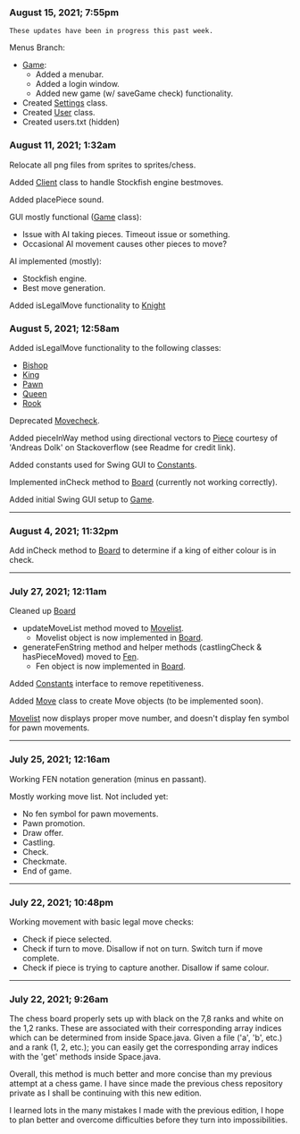 ### August 15, 2021; 7:55pm
`These updates have been in progress this past week.`

Menus Branch:
- [Game](https://github.com/karldamus/JavaChess/blob/main/src/Game.java):
  - Added a menubar.
  - Added a login window.
  - Added new game (w/ saveGame check) functionality.
- Created [Settings]() class.
- Created [User]() class.
- Created users.txt (hidden)

### August 11, 2021; 1:32am
Relocate all png files from sprites to sprites/chess.

Added [Client]() class to handle Stockfish engine bestmoves.

Added placePiece sound.

GUI mostly functional ([Game](https://github.com/karldamus/JavaChess/blob/main/src/Game.java) class):
- Issue with AI taking pieces. Timeout issue or something.
- Occasional AI movement causes other pieces to move?

AI implemented (mostly):
- Stockfish engine.
- Best move generation.

Added isLegalMove functionality to [Knight](https://github.com/karldamus/JavaChess/blob/main/src/pieces/Knight.java)

### August 5, 2021; 12:58am 
Added isLegalMove functionality to the following classes:
- [Bishop](https://github.com/karldamus/JavaChess/blob/main/src/pieces/Bishop.java)
- [King](https://github.com/karldamus/JavaChess/blob/main/src/pieces/King.java)
- [Pawn](https://github.com/karldamus/JavaChess/blob/main/src/pieces/Pawn.java)
- [Queen](https://github.com/karldamus/JavaChess/blob/main/src/pieces/Queen.java)
- [Rook](https://github.com/karldamus/JavaChess/blob/main/src/pieces/Rook.java)

Deprecated [Movecheck](https://github.com/karldamus/JavaChess/blob/main/src/pieces/Movecheck.java).

Added pieceInWay method using directional vectors to [Piece](https://github.com/karldamus/JavaChess/blob/main/src/pieces/Piece.java) courtesy of 'Andreas Dolk' on Stackoverflow (see Readme for credit link).

Added constants used for Swing GUI to [Constants](https://github.com/karldamus/JavaChess/blob/main/src/game/Constants.java).

Implemented inCheck method to [Board](https://github.com/karldamus/JavaChess/blob/main/src/game/Board.java) (currently not working correctly).

Added initial Swing GUI setup to [Game](https://github.com/karldamus/JavaChess/blob/main/src/Game.java).

- - -

### August 4, 2021; 11:32pm
Add inCheck method to [Board](https://github.com/karldamus/JavaChess/blob/main/src/game/Board.java) to determine if a king of either colour is in check.

- - -

### July 27, 2021; 12:11am
Cleaned up [Board](https://github.com/karldamus/JavaChess/blob/main/src/game/Board.java)
- updateMoveList method moved to [Movelist](https://github.com/karldamus/JavaChess/blob/main/src/game/Movelist.java).
  - Movelist object is now implemented in [Board](https://github.com/karldamus/JavaChess/blob/main/src/game/Board.java).
- generateFenString method and helper methods (castlingCheck & hasPieceMoved) moved to [Fen](https://github.com/karldamus/JavaChess/blob/main/src/game/Fen.java).
  - Fen object is now implemented in [Board](https://github.com/karldamus/JavaChess/blob/main/src/game/Board.java).

Added [Constants](https://github.com/karldamus/JavaChess/blob/main/src/game/Constants.java) interface to remove repetitiveness.

Added [Move](https://github.com/karldamus/JavaChess/blob/main/src/game/Move.java) class to create Move objects (to be implemented soon).

[Movelist](https://github.com/karldamus/JavaChess/blob/main/src/game/Movelist.java) now displays proper move number, and doesn't display fen symbol for pawn movements.

- - -

### July 25, 2021; 12:16am
Working FEN notation generation (minus en passant).

Mostly working move list. Not included yet:
- No fen symbol for pawn movements.
- Pawn promotion.
- Draw offer.
- Castling.
- Check.
- Checkmate.
- End of game.

- - -

### July 22, 2021; 10:48pm
Working movement with basic legal move checks:
- Check if piece selected.
- Check if turn to move. Disallow if not on turn. Switch turn if move complete.
- Check if piece is trying to capture another. Disallow if same colour.

- - -

### July 22, 2021; 9:26am
 
The chess board properly sets up with black on the 7,8 ranks and white on the 1,2 ranks. These are associated with their corresponding array indices which can be determined from inside Space.java. Given a file ('a', 'b', etc.) and a rank (1, 2, etc.); you can easily get the corresponding array indices with the 'get' methods inside Space.java. 

Overall, this method is much better and more concise than my previous attempt at a chess game. I have since made the previous chess repository private as I shall be continuing with this new edition.

I learned lots in the many mistakes I made with the previous edition, I hope to plan better and overcome difficulties before they turn into impossibilities.
